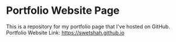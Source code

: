 # Portfolio Website Page

This is a repository for my portfolio page that I've hosted on GitHub.\
Portfolio Website Link: https://swetshah.github.io
